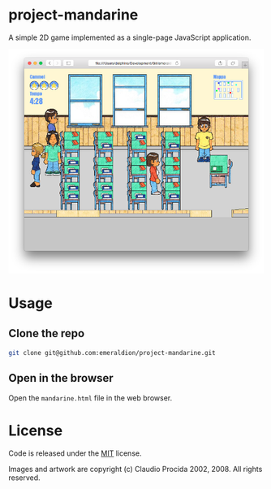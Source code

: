 # project-mandarine

A simple 2D game implemented as a single-page JavaScript application.

![Project Mandarine Cocoa screenshot](screenshot.png)

# Usage

## Clone the repo

```bash
git clone git@github.com:emeraldion/project-mandarine.git
```

## Open in the browser

Open the `mandarine.html` file in the web browser.

# License

Code is released under the [MIT](http://www.opensource.org/licenses/MIT) license.

Images and artwork are copyright (c) Claudio Procida 2002, 2008. All rights reserved.
